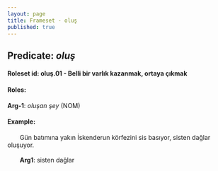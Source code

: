 ```yaml
---
layout: page
title: Frameset - oluş
published: true
---
```

<h2>Predicate: <i>oluş</i></h2>
<h4>Roleset id: oluş.01 - Belli bir varlık kazanmak, ortaya çıkmak<br>
<h4>Roles:</h4>
<b>Arg-1</b>: <i>oluşan şey</i>  (NOM) <br>
<h4>Example:</h4>
&emsp;&emsp;Gün batımına yakın İskenderun körfezini sis basıyor, sisten dağlar oluşuyor.<br><br>
&emsp;&emsp;<b>Arg1</b>:  sisten dağlar<br>

